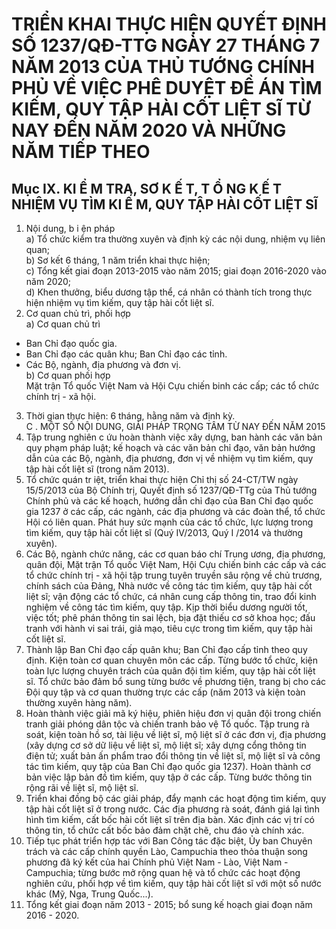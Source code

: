 # TRIỂN KHAI THỰC HIỆN QUYẾT ĐỊNH SỐ 1237/QĐ-TTG NGÀY 27 THÁNG 7 NĂM 2013 CỦA THỦ TƯỚNG CHÍNH PHỦ VỀ VIỆC PHÊ DUYỆT ĐỀ ÁN TÌM KIẾM, QUY TẬP HÀI CỐT LIỆT SĨ TỪ NAY ĐẾN NĂM 2020 VÀ NHỮNG NĂM TIẾP THEO

## Mục IX. KI Ể M TRA, SƠ K Ế T, T Ổ NG K Ế T NHIỆM VỤ TÌM KI Ế M, QUY TẬP HÀI CỐT LIỆT SĨ  
1. Nội dung, b i ện pháp  
a) Tổ chức kiểm tra thường xuyên và định kỳ các nội dung, nhiệm vụ liên quan;  
b) Sơ kết 6 tháng, 1 năm triển khai thực hiện;  
c) Tổng kết giai đoạn 2013-2015 vào năm 2015; giai đoạn 2016-2020 vào năm 2020;  
d) Khen thưởng, biểu dương tập thể, cá nhân có thành tích trong thực hiện nhiệm vụ tìm kiếm, quy tập hài cốt liệt sĩ.  
2. Cơ quan chủ trì, phối hợp  
a) Cơ quan chủ trì  
- Ban Chỉ đạo quốc gia.  
- Ban Chỉ đạo các quân khu; Ban Chỉ đạo các tỉnh.  
- Các Bộ, ngành, địa phương và đơn vị.  
b) Cơ quan phối hợp  
Mặt trận Tổ quốc Việt Nam và Hội Cựu chiến binh các cấp; các tổ chức chính trị - xã hội.  
3. Thời gian thực hiện: 6 tháng, hằng năm và định kỳ.  
C . MỘT SỐ NỘI DUNG, GIẢI PHÁP TRỌNG TÂM TỪ NAY ĐẾN NĂM 2015  
1.  Tập trung nghiên c ứu hoàn thành việc xây dựng, ban hành các văn bản quy phạm pháp luật; kế hoạch và các văn bản chỉ đạo, văn bản hướng dẫn của các Bộ, ngành, địa phương, đơn vị về nhiệm vụ tìm kiếm, quy tập hài cốt liệt sĩ (trong năm 2013).  
2.  Tổ chức quán tr iệt, triển khai thực hiện Chỉ thị số 24-CT/TW ngày 15/5/2013 của Bộ Chính trị, Quyết định số 1237/QĐ-TTg của Thủ tướng Chính phủ và các kế hoạch, hướng dẫn chỉ đạo của Ban Chỉ đạo quốc gia 1237 ở các cấp, các ngành, các địa phương và các đoàn thể, tổ chức Hội có liên quan. Phát huy sức mạnh của các tổ chức, lực lượng trong tìm kiếm, quy tập hài cốt liệt sĩ (Quý IV/2013, Quý I /2014 và thường xuyên).  
3. Các Bộ, ngành chức năng, các cơ quan báo chí Trung ương, địa phương, quân đội, Mặt trận Tổ quốc Việt Nam, Hội Cựu chiến binh các cấp và các tổ chức chính trị - xã hội tập trung tuyên truyền sâu rộng về chủ trương, chính sách của Đảng, Nhà nước về công tác tìm kiếm, quy tập hài cốt liệt sĩ; vận động các tổ chức, cá nhân cung cấp thông tin, trao đổi kinh nghiệm về công tác tìm kiếm, quy tập. Kịp thời biểu dương người tốt, việc tốt; phê phán thông tin sai lệch, bịa đặt thiếu cơ sở khoa học; đấu tranh với hành vi sai trái, giả mạo, tiêu cực trong tìm kiếm, quy tập hài cốt liệt sĩ.  
4. Thành lập Ban Chỉ đạo cấp quân khu; Ban Chỉ đạo cấp tỉnh theo quy định. Kiện toàn cơ quan chuyên môn các cấp. Từng bước tổ chức, kiện toàn lực lượng chuyên trách của quân đội tìm kiếm, quy tập hài cốt liệt sĩ. Tổ chức bảo đảm bổ sung từng bước về phương tiện, trang bị cho các Đội quy tập và cơ quan thường trực các cấp (năm 2013 và kiện toàn thường xuyên hàng năm).  
5. Hoàn thành việc giải mã ký hiệu, phiên hiệu đơn vị quân đội trong chiến tranh giải phóng dân tộc và chiến tranh bảo vệ Tổ quốc. Tập trung rà soát, kiện toàn hồ sơ, tài liệu về liệt sĩ, mộ liệt sĩ ở các đơn vị, địa phương (xây dựng cơ sở dữ liệu về liệt sĩ, mộ liệt sĩ; xây dựng cổng thông tin điện tử; xuất bản ấn phẩm trao đổi thông tin về liệt sĩ, mộ liệt sĩ và công tác tìm kiếm, quy tập của Ban Chỉ đạo quốc gia 1237). Hoàn thành cơ bản việc lập bản đồ tìm kiếm, quy tập ở các cấp. Từng bước thông tin rộng rãi về liệt sĩ, mộ liệt sĩ.  
6. Triển khai đồng bộ các giải pháp, đẩy mạnh các hoạt động tìm kiếm, quy tập hài cốt liệt sĩ ở trong nước. Các địa phương rà soát, đánh giá lại tình hình tìm kiếm, cất bốc hài cốt liệt sĩ trên địa bàn. Xác định các vị trí có thông tin, tổ chức cất bốc bảo đảm chặt chẽ, chu đáo và chính xác.  
7. Tiếp tục phát triển hợp tác với Ban Công tác đặc biệt, Ủy ban Chuyên trách và các cấp chính quyền Lào, Campuchia theo thỏa thuận song phương đã ký kết của hai Chính phủ Việt Nam - Lào, Việt Nam - Campuchia; từng bước mở rộng quan hệ và tổ chức các hoạt động nghiên cứu, phối hợp về tìm kiếm, quy tập hài cốt liệt sĩ với một số nước khác (Mỹ, Nga, Trung Quốc...).  
8. Tổng kết giai đoạn năm 2013 - 2015; bổ sung kế hoạch giai đoạn năm 2016 - 2020.